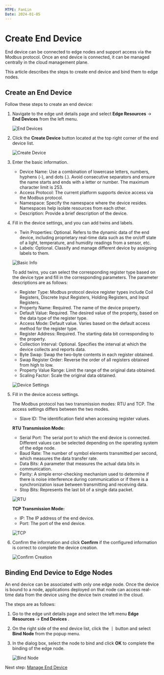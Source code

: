 ```yaml
---
MTPE: FanLin
Date: 2024-01-05
---
```


# Create End Device

End device can be connected to edge nodes and support access via the Modbus protocol.
Once an end device is connected, it can be managed centrally in the cloud management plane.

This article describes the steps to create end device and bind them to edge nodes.

## Create an End Device

Follow these steps to create an end device:

1. Navigate to the edge unit details page and select __Edge Resources__ -> __End Devices__ from the left menu.

    ![End Devices](../images/create-device-01.png)

2. Click the __Create Device__ button located at the top right corner of the end device list.

    ![Create Device](../images/create-device-02.png)

3. Enter the basic information.

    - Device Name: Use a combination of lowercase letters, numbers, hyphens (-), and dots (.). Avoid consecutive separators and ensure the name starts and ends with a letter or number. The maximum character limit is 253.
    - Access Protocol: The current platform supports device access via the Modbus protocol.
    - Namespace: Specify the namespace where the device resides. Namespaces help isolate resources from each other.
    - Description: Provide a brief description of the device.

4. Fill in the device settings, and you can add twins and labels.

    - Twin Properties: Optional. Refers to the dynamic data of the end device, including proprietary real-time data such as the on/off state of a light, temperature, and humidity readings from a sensor, etc.
    - Labels: Optional. Classify and manage different device by assigning labels to them.

    ![Basic Info](../images/create-device-03.png)

    To add twins, you can select the corresponding register type based on the
    device type and fill in the corresponding parameters. The parameter descriptions are as follows:

    - Register Type: Modbus protocol device register types include Coil Registers, Discrete Input Registers, Holding Registers, and Input Registers.
    - Property Name: Required. The name of the device property.
    - Default Value: Required. The desired value of the property, based on the data type of the register type.
    - Access Mode: Default value. Varies based on the default access method for the register type.
    - Register Address: Required. The starting data bit corresponding to the property.
    - Collection Interval: Optional. Specifies the interval at which the device collects and reports data.
    - Byte Swap: Swap the two-byte contents in each register obtained.
    - Swap Register Order: Reverse the order of all registers obtained from high to low.
    - Property Value Range: Limit the range of the original data obtained.
    - Scaling Factor: Scale the original data obtained.

    ![Device Settings](../images/create-device-04.png)

5. Fill in the device access settings.

    The Modbus protocol has two transmission modes: RTU and TCP. The access settings differs between the two modes.

    - Slave ID: The identification field when accessing register values.

    **RTU Transmission Mode:**

    - Serial Port: The serial port to which the end device is connected. Different values can be selected depending on the operating system of the edge node.
    - Baud Rate: The number of symbol elements transmitted per second, which measures the data transfer rate.
    - Data Bits: A parameter that measures the actual data bits in communication.
    - Parity: A simple error-checking mechanism used to determine if there is noise interference during communication or if there is a synchronization issue between transmitting and receiving data.
    - Stop Bits: Represents the last bit of a single data packet.

    ![RTU](../images/create-device-05.png)

    **TCP Transmission Mode:**

    - IP: The IP address of the end device.
    - Port: The port of the end device.

    ![TCP](../images/create-device-06.png)

6. Confirm the information and click __Confirm__ if the configured information is correct to complete the device creation.

    ![Confirm Creation](../images/create-device-07.png)

## Binding End Device to Edge Nodes

An end device can be associated with only one edge node. Once the device is bound to a node, applications deployed on that node can access real-time data from the device using the device twin created in the cloud.

The steps are as follows:

1. Go to the edge unit details page and select the left menu __Edge Resources__ -> __End Devices__ .

2. On the right side of the end device list, click the __⋮__ button and select __Bind Node__ from the popup menu.

3. In the dialog box, select the node to bind and click __OK__ to complete the binding of the edge node.

    ![Bind Node](../images/create-device-08.png)

Next step: [Manage End Device](manage-device.md)
